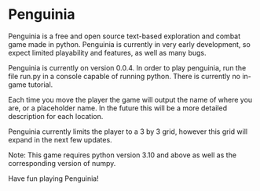 # Penguinia

Penguinia is a free and open source text-based exploration and combat game made in python. Penguinia is currently in very early development, so expect limited playability and features, as well as many bugs.

Penguinia is currently on version 0.0.4. In order to play penguinia, run the file run.py in a console capable of running python. There is currently no in-game tutorial.

Each time you move the player the game will output the name of where you are, or a placeholder name. In the future this will be a more detailed description for each location.

Penguinia currently limits the player to a 3 by 3 grid, however this grid will expand in the next few updates.

Note: This game requires python version 3.10 and above as well as the corresponding version of numpy.

Have fun playing Penguinia!
